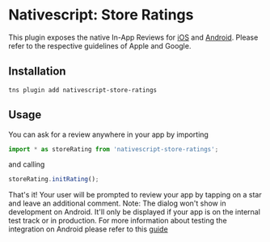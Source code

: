 # Nativescript: Store Ratings
This plugin exposes the native In-App Reviews for [iOS](https://developer.apple.com/documentation/storekit/skstorereviewcontroller) and [Android](https://developer.android.com/guide/playcore/in-app-review). Please refer to the respective guidelines of Apple and Google. 

## Installation
```
tns plugin add nativescript-store-ratings
```

## Usage

You can ask for a review anywhere in your app by importing
```js
import * as storeRating from 'nativescript-store-ratings';
```

and calling
```js
storeRating.initRating();
```

That's it! Your user will be prompted to review your app by tapping on a star and leave an additional comment. Note: The dialog won't show in development on Android. It'll only be displayed if your app is on the internal test track or in production. For more information about testing the integration on Android please refer to this [guide](https://developer.android.com/guide/playcore/in-app-review/test)


